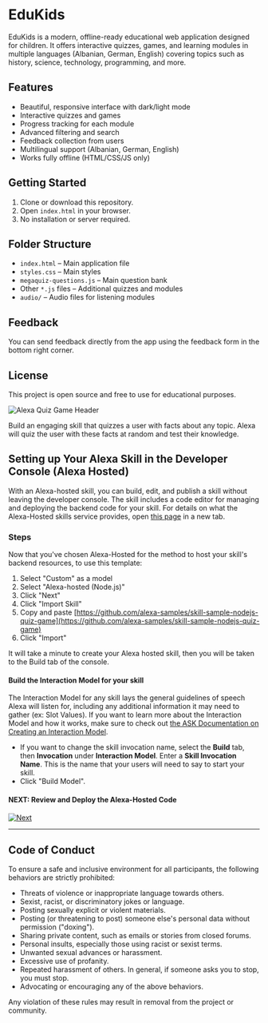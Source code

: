 # EduKids

EduKids is a modern, offline-ready educational web application designed for children. It offers interactive quizzes, games, and learning modules in multiple languages (Albanian, German, English) covering topics such as history, science, technology, programming, and more.

## Features

- Beautiful, responsive interface with dark/light mode
- Interactive quizzes and games
- Progress tracking for each module
- Advanced filtering and search
- Feedback collection from users
- Multilingual support (Albanian, German, English)
- Works fully offline (HTML/CSS/JS only)

## Getting Started

1. Clone or download this repository.
2. Open `index.html` in your browser.
3. No installation or server required.

## Folder Structure

- `index.html` – Main application file
- `styles.css` – Main styles
- `megaquiz-questions.js` – Main question bank
- Other `*.js` files – Additional quizzes and modules
- `audio/` – Audio files for listening modules

## Feedback

You can send feedback directly from the app using the feedback form in the bottom right corner.

## License

This project is open source and free to use for educational purposes.

<!-- Removed duplicate H1 heading to fix MD025 -->

![Alexa Quiz Game Header](https://m.media-amazon.com/images/G/01/mobile-apps/dex/alexa/alexa-skills-kit/tutorials/quiz-game/header._TTH_.png)

Build an engaging skill that quizzes a user with facts about any topic. Alexa will quiz the user with these facts at random and test their knowledge.

## Setting up Your Alexa Skill in the Developer Console (Alexa Hosted)

With an Alexa-hosted skill, you can build, edit, and publish a skill without leaving the developer console. The skill includes a code editor for managing and deploying the backend code for your skill. For details on what the Alexa-Hosted skills service provides, open [this page](https://developer.amazon.com/docs/hosted-skills/build-a-skill-end-to-end-using-an-alexa-hosted-skill.html) in a new tab.

### Steps

Now that you've chosen Alexa-Hosted for the method to host your skill's backend resources, to use this template:

1. Select "Custom" as a model
2. Select "Alexa-hosted (Node.js)"
3. Click "Next"
4. Click "Import Skill"
5. Copy and paste [https://github.com/alexa-samples/skill-sample-nodejs-quiz-game](https://github.com/alexa-samples/skill-sample-nodejs-quiz-game)
6. Click "Import"

It will take a minute to create your Alexa hosted skill, then you will be taken to the Build tab of the console.

#### Build the Interaction Model for your skill

The Interaction Model for any skill lays the general guidelines of speech Alexa will listen for, including any additional information it may need to gather (ex: Slot Values). If you want to learn more about the Interaction Model and how it works, make sure to check out [the ASK Documentation on Creating an Interaction Model](https://developer.amazon.com/docs/custom-skills/create-the-interaction-model-for-your-skill.html).

- If you want to change the skill invocation name, select the **Build** tab, then **Invocation** under **Interaction Model**. Enter a **Skill Invocation Name**. This is the name that your users will need to say to start your skill.
- Click "Build Model".

#### NEXT: Review and Deploy the Alexa-Hosted Code

[![Next](https://m.media-amazon.com/images/G/01/mobile-apps/dex/alexa/alexa-skills-kit/tutorials/general/buttons/next._TTH_.png)](./create-alexa-hosted-function.md)

---

## Code of Conduct

To ensure a safe and inclusive environment for all participants, the following behaviors are strictly prohibited:

- Threats of violence or inappropriate language towards others.
- Sexist, racist, or discriminatory jokes or language.
- Posting sexually explicit or violent materials.
- Posting (or threatening to post) someone else's personal data without permission ("doxing").
- Sharing private content, such as emails or stories from closed forums.
- Personal insults, especially those using racist or sexist terms.
- Unwanted sexual advances or harassment.
- Excessive use of profanity.
- Repeated harassment of others. In general, if someone asks you to stop, you must stop.
- Advocating or encouraging any of the above behaviors.

Any violation of these rules may result in removal from the project or community.
